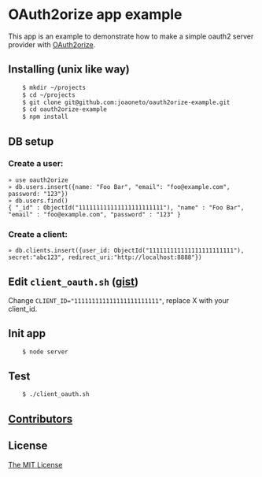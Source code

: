 # OAuth2orize app example

This app is an example to demonstrate how to make a simple oauth2 server provider with [OAuth2orize](https://github.com/jaredhanson/oauth2orize/).

## Installing (unix like way)
```bash
    $ mkdir ~/projects
    $ cd ~/projects
    $ git clone git@github.com:joaoneto/oauth2orize-example.git
    $ cd oauth2orize-example
    $ npm install
```

## DB setup
### Create a user:
    » use oauth2orize
    » db.users.insert({name: "Foo Bar", "email": "foo@example.com", password: "123"})
    » db.users.find()
    { "_id" : ObjectId("111111111111111111111111"), "name" : "Foo Bar", "email" : "foo@example.com", "password" : "123" }

### Create a client:
    » db.clients.insert({user_id: ObjectId("111111111111111111111111"), secret:"abc123", redirect_uri:"http://localhost:8888"})


## Edit `client_oauth.sh` ([gist](https://gist.github.com/joaoneto/5360269))
Change `CLIENT_ID="111111111111111111111111"`, replace X with your client_id.

## Init app
```bash
    $ node server
```

## Test
```bash
    $ ./client_oauth.sh
```

## [Contributors](https://github.com/joaoneto/oauth2orize-example/graphs/contributors)

## License

[The MIT License](http://opensource.org/licenses/MIT)
